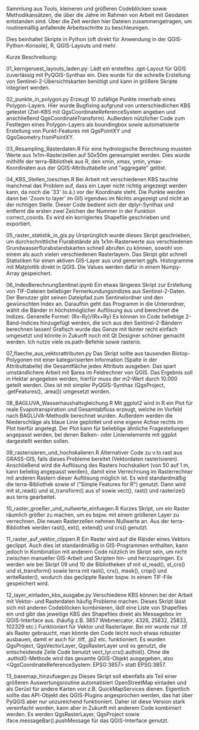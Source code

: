 Sammlung aus Tools, kleineren und größeren Codeblöcken sowie 
Methodikansätzen, die über die Jahre im Rahmen von Arbeit mit Geodaten
entstanden sind. Über die Zeit werden hier Dateien zusammengetragen, um 
routinemäßig anfallende Arbeitsschritte zu beschleunigen. 

Dies beinhaltet Skripte in Python (oft direkt für Anwendung in der QGIS-
Python-Konsole), R, QGIS-Layouts und mehr. 

Kurze Beschreibung: 

01_kerngeruest_layouts_laden.py: 
Lädt ein erstelltes .qpt-Layout für QGIS zuverlässig mit PyQGIS-Synthax 
ein. Dies wurde für die schnelle Erstellung von Sentinel-2-Übersichtskarten
benötigt und kann in größere Skripte integriert werden. 

02_punkte_in_polygon.py
Erzeugt 10 zufällige Punkte innerhalb eines Polygon-Layers. Hier wurde 
Bugfixing aufgrund von unterschiedlichen KBS getestet (Ziel-KBS mit QgsCoordinateReferenceSystem angeben und anschließend QgsCoordinateTransform). Außerdem nützlicher Code zum Festlegen eines Polygon-Layers als boundingbox sowie automatisierte Erstellung von Punkt-Features mit QgsPointXY und QgsGeometry.fromPointXY. 

03_Resampling_Rasterdaten.R 
Für eine hydrologische Berechnung mussten Werte aus 1x1m-Rasterzellen auf 50x50m geresamplet werden. Dies wurde mithilfe der terra-Bibliothek aus R, den xmin, xmax, ymin, ymax- Koordinaten aus der QGIS-Attributtabelle und "aggregate" gelöst.

04_KBS_Stellen_loeschen.R 
Bei Arbeit mit verschiedenen KBS tauchte manchmal das Problem auf, dass ein Layer 
nicht richtig angezeigt werden kann, da noch die '33' (o.ä.) vor der Koordinate steht.
Die Punkte werden dann bei 'Zoom to layer' im GIS irgendwo im Nichts angezeigt und nicht 
an der richtigen Stelle. 
Dieser Code bedient sich der dplyr-Synthax und entfernt die ersten zwei Zeichen der Nummer in der Funktion correct_coords. Es wird ein korrigiertes Shapefile geschrieben und exportiert. 

05_raster_statistik_in_gis.py
Ursprünglich wurde dieses Skript geschrieben, um durchschnittliche Flurabstände als 1x1m-Rasterwerte aus verschiedenen Grundwasserflurabstandskarten schnell abrufen zu können, sowohl von einem als auch vielen verschiedenen Rasterlayern. Das Skript gibt schnell Statistiken für einen aktiven GIS-Layer aus und generiert ggfs. Histogramme mit Matplotlib direkt in QGIS. Die Values werden dafür in einem Numpy-Array gespeichert. 

06_IndexBerechnungSentinel.ipynb
Ein etwas längeres Skript zur Erstellung von TIF-Dateien beliebiger Fernerkundungsindizes aus Sentinel-2-Daten. Der Benutzer gibt seinen Dateipfad zum Sentinelordner und den gewünschten Index an. Daraufhin geht das Programm in die Unterordner, wählt die Bänder in höchstmöglicher Auflösung aus und berechnet die Indizes.
Generelle Formel: (Rx-Ry)/(Rx+Ry) Es können im Code beliebige 2-Band-Indices hinzugefügt werden, die sich aus den Sentinel-2-Bändern berechnen lassen! Grafisch wurde das Ganze mit tkinter recht einfach umgesetzt und könnte in Zukunft noch mit Qt Designer schöner gemacht werden. Ich nutze viele os.path-Befehle sowie rasterio.

07_flaeche_aus_vektorattributen.py
Das Skript sollte aus tausenden Biotop-Polygonen mit einer kategorisierten Information (Spalte in der Attributtabelle) die Gesamtfläche jedes Attributs ausgeben. Das spart umständlichere Arbeit mit $area im Feldrechner von QGIS. Das Ergebnis soll in Hektar angegeben werden, hierfür muss der m2-Wert durch 10.000 geteilt werden. Dies ist mit simpler PyQGIS-Synthax (QgsProject, .getFeatures(), .area()) umgesetzt worden.

08_BAGLUVA_Wasserhaushaltsgleichung.R
Mit ggplot2 wird in R ein Plot für reale Evapotranspiration und Gesamtabfluss erzeugt, welche im Vorfeld nach BAGLUVA-Methodik
berechnet wurden. Außerdem werden die Niederschläge als blaue Linie geplottet und eine eigene Achse rechts im Plot hierfür 
angelegt. Der Plot kann für belieblige ähnliche Fragestellungen angepasst werden, bei denen Balken- oder Linienelemente
mit ggplot dargestellt werden sollen. 

09_rasterisieren_und_hochskalieren.R
Alternativer Code zu v.to.rast aus GRASS-GIS, falls dieses Probleme bereitet (Vektordaten rasterisieren). Anschließend wird die Auflösung des Rasters hochskaliert (von 50 auf 1 m, kann beliebig angepasst werden), damit eine Verrechnung im Rasterrechner mit anderen Rastern dieser Auflösung möglich ist. Es wird standardmäßig die terra-Bibliothek sowie sf ("Simple Features for R") genutzt. Dann wird mit st_read() und st_transform() aus sf sowie vect(), rast() und rasterize() aus terra gearbeitet.

10_raster_groeßer_und_nullwerte_einfuegen.R
Kurzes Skript, um ein Raster räumlich größer zu machen, um es bspw. mit einem größeren Layer zu verrechnen. Die neuen Rasterzellen nehmen Nullwerte an. Aus der terra-Bibliothek werden rast(), ext(), extend() und crs() genutzt. 

11_raster_auf_vektor_clippen.R
Ein Raster wird auf die Ränder eines Vektors geclippt. Auch dies ist standardmäßig in GIS-Programmen enthalten, kann jedoch in Kombination mit anderem Code nützlich im Skript sein, um nicht zwischen manueller GIS-Arbeit und Skripten hin- und herzuspringen. Es werden wie bei Skript 09 und 10 die Bibliotheken sf mit st_read(), st_crs() und st_transform() sowie terra mit rast(), crs(), mask(), crop() und writeRaster(), wodurch das geclippte Raster bspw. in einem TIF-File gespeichert wird. 

12_layer_einladen_kbs_ausgabe.py 
Verschiedene KBS können bei der Arbeit mit Vektor- und Rasterdaten häufig Probleme machen. Dieses Skript lässt sich mit anderen Codeblöcken kombinieren, 
lädt eine Liste von Shapefiles ein und gibt das jeweilige KBS des Shapefiles direkt als Messagebox im QGIS-Interface aus. (häufig z.B. 3857 Webmercator, 4326, 25832, 25833, 102329 etc.)
Funktioniert für Vektor und Rasterlayer. Bei mir wurde nur .tif als Raster gebraucht, man könnte den Code leicht noch etwas robuster ausbauen, damit er auch für .tiff, .jp2 etc. funktioniert. 
Es wurden QgsProject, QgsVectorLayer, QgsRasterLayer und os genutzt, die entscheidende Zeile Code benutzt vect_lyr.crs().authid(). Ohne die .authid()-Methode wird das gesamte QGIS-Objekt ausgegeben, also <QgsCoordinateReferenceSystem: EPSG:3857> statt EPSG:3857. 

13_basemap_hinzufuegen.py
Dieses Skript soll ebenfalls als Teil einer größeren Auswertungsroutine automatisiert OpenStreetMap einladen und als Gerüst für andere Karten von z.B. QuickMapServices dienen. Eigentlich sollte das API-Objekt des QGIS-Plugins angesprochen werden, das hat über PyQGIS aber nur unzureichend funktioniert. Daher ist diese Version stark vereinfacht worden, kann aber in Zukunft mit anderem Code kombiniert werden. Es werden QgsRasterLayer, QgsProject sowie iface.messageBar().pushMessage für das QGIS-Interface genutzt. 

